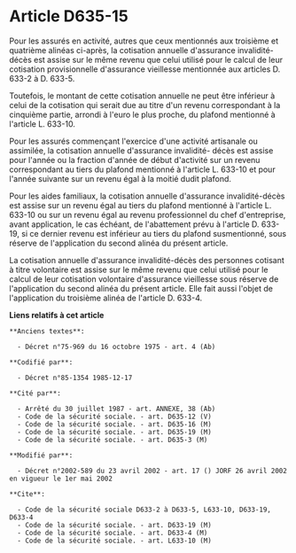 # Article D635-15

Pour les assurés en activité, autres que ceux mentionnés aux troisième et quatrième alinéas ci-après, la cotisation annuelle
d'assurance invalidité-décès est assise sur le même revenu que celui utilisé pour le calcul de leur cotisation provisionnelle
d'assurance vieillesse mentionnée aux articles D. 633-2 à D. 633-5.

Toutefois, le montant de cette cotisation annuelle ne peut être inférieur à celui de la cotisation qui serait due au titre
d'un revenu correspondant à la cinquième partie, arrondi à l'euro le plus proche, du plafond mentionné à l'article L.
633-10. 

Pour les assurés commençant l'exercice d'une activité artisanale ou assimilée, la cotisation annuelle d'assurance invalidité-
décès est assise pour l'année ou la fraction d'année de début d'activité sur un revenu correspondant au tiers du plafond
mentionné à l'article L. 633-10 et pour l'année suivante sur un revenu égal à la moitié dudit plafond. 

Pour les aides familiaux, la cotisation annuelle d'assurance invalidité-décès est assise sur un revenu égal au tiers du
plafond mentionné à l'article L. 633-10 ou sur un revenu égal au revenu professionnel du chef d'entreprise, avant
application, le cas échéant, de l'abattement prévu à l'article D. 633-19, si ce dernier revenu est inférieur au tiers du
plafond susmentionné, sous réserve de l'application du second alinéa du présent article.

La cotisation annuelle d'assurance invalidité-décès des personnes cotisant à titre volontaire est assise sur le même revenu
que celui utilisé pour le calcul de leur cotisation volontaire d'assurance vieillesse sous réserve de l'application du second
alinéa du présent article. Elle fait aussi l'objet de l'application du troisième alinéa de l'article D. 633-4.

**Liens relatifs à cet article**

	**Anciens textes**:

	  - Décret n°75-969 du 16 octobre 1975 - art. 4 (Ab)

	**Codifié par**:

	  - Décret n°85-1354 1985-12-17

	**Cité par**:

	  - Arrêté du 30 juillet 1987 - art. ANNEXE, 38 (Ab)
	  - Code de la sécurité sociale. - art. D635-12 (V)
	  - Code de la sécurité sociale. - art. D635-16 (M)
	  - Code de la sécurité sociale. - art. D635-19 (M)
	  - Code de la sécurité sociale. - art. D635-3 (M)

	**Modifié par**:

	  - Décret n°2002-589 du 23 avril 2002 - art. 17 () JORF 26 avril 2002 en vigueur le 1er mai 2002

	**Cite**:

	  - Code de la sécurité sociale D633-2 à D633-5, L633-10, D633-19, D633-4
	  - Code de la sécurité sociale. - art. D633-19 (M)
	  - Code de la sécurité sociale. - art. D633-4 (M)
	  - Code de la sécurité sociale. - art. L633-10 (M)
